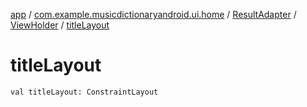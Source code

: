 [app](../../../index.md) / [com.example.musicdictionaryandroid.ui.home](../../index.md) / [ResultAdapter](../index.md) / [ViewHolder](index.md) / [titleLayout](./title-layout.md)

# titleLayout

`val titleLayout: ConstraintLayout`